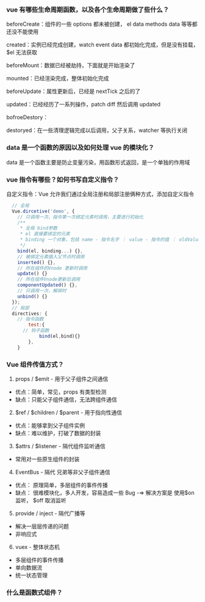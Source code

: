 <!--
 * @Author: error: error: git config user.name & please set dead value or install git && error: git config user.email & please set dead value or install git & please set dead value or install git
 * @Date: 2023-11-19 18:40:30
 * @LastEditors: error: error: git config user.name & please set dead value or install git && error: git config user.email & please set dead value or install git & please set dead value or install git
 * @LastEditTime: 2023-11-19 18:40:30
 * @FilePath: /knowledge-summaryp-review/src/files/Vue/Vue面试题.md
 * @Description: 这是默认设置,请设置`customMade`, 打开koroFileHeader查看配置 进行设置: https://github.com/OBKoro1/koro1FileHeader/wiki/%E9%85%8D%E7%BD%AE
-->
### vue 有哪些生命周期函数，以及各个生命周期做了些什么？

beforeCreate：组件的一些 options 都未被创建， el data methods data 等等都还没不能使用

created：实例已经完成创建，watch event data 都初始化完成，但是没有挂载，$el 无法获取

beforeMount：数据已经被劫持，下面就是开始渲染了

mounted：已经渲染完成，整体初始化完成

beforeUpdate：属性更新后，已经是 nextTick 之后的了

updated：已经经历了一系列操作，patch diff 然后调用 updated

bofroeDestory：

destoryed：在一些清理逻辑完成以后调用，父子关系，watcher 等执行关闭

### data 是一个函数的原因以及如何处理 vue 的模块化？

data 是一个函数主要是防止变量污染，用函数形式返回，是一个单独的作用域

### vue 指令有哪些？如何书写自定义指令？

自定义指令：Vue 允许我们通过全局注册和局部注册俩种方式，添加自定义指令

```js
  // 全局
  Vue.dircetive('demo', {
    // 只调用一次，指令第一次绑定元素时调用，主要进行初始化
    /**
     * 全局 bind参数
     * el 直接要绑定的元素
     * binding 一个对象，包括 name - 指令名字 ｜ value - 指令的值 ｜ oldValue - 值 ｜ arg - 参数 ...
     */
    bind(el, binding...) {},
    // 被绑定元素插入父节点时调用
    inserted() {},
    // 所在组件的Vnode 更新时调用
    update() {}
    // 所在组件Vnode更新后调用
    componentUpdated() {},
    // 只调用一次，解绑时
    unbind() {}
  });
  // 局部
  directives: {
    // 指令函数
		test:{
      // 钩子函数
			bind(el,bind){}
		},
	}
```

### Vue 组件传值方式？

1. props / $emit - 用于父子组件之间通信

- 优点：简单，常见，props 有类型检测
- 缺点：只能父子组件通信，无法跨组件通信

2. $ref / $children / $parent - 用于指向性通信

- 优点：能够拿到父子组件实例
- 缺点：难以维护，打破了数据的封装

3. $attrs / $listener - 隔代组件监听通信

- 常用对一些原生组件的封装

4. EventBus - 隔代 兄弟等非父子组件通信

- 优点： 原理简单，多层组件的事件传播
- 缺点： 很难模块化，多人开发，容易造成一些 Bug -=> 解决方案是 使用$on 监听， $off 取消监听

5. provide / inject - 隔代广播等

- 解决一层层传递的问题
- 非响应式

6. vuex - 整体状态机

- 多层组件的事件传播
- 单向数据流
- 统一状态管理

### 什么是函数式组件？
